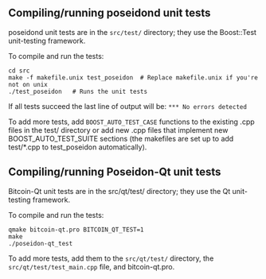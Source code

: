 Compiling/running poseidond unit tests
------------------------------------

poseidond unit tests are in the `src/test/` directory; they
use the Boost::Test unit-testing framework.

To compile and run the tests:

	cd src
	make -f makefile.unix test_poseidon  # Replace makefile.unix if you're not on unix
	./test_poseidon   # Runs the unit tests

If all tests succeed the last line of output will be:
`*** No errors detected`

To add more tests, add `BOOST_AUTO_TEST_CASE` functions to the existing
.cpp files in the test/ directory or add new .cpp files that
implement new BOOST_AUTO_TEST_SUITE sections (the makefiles are
set up to add test/*.cpp to test_poseidon automatically).


Compiling/running Poseidon-Qt unit tests
---------------------------------------

Bitcoin-Qt unit tests are in the src/qt/test/ directory; they
use the Qt unit-testing framework.

To compile and run the tests:

	qmake bitcoin-qt.pro BITCOIN_QT_TEST=1
	make
	./poseidon-qt_test

To add more tests, add them to the `src/qt/test/` directory,
the `src/qt/test/test_main.cpp` file, and bitcoin-qt.pro.
